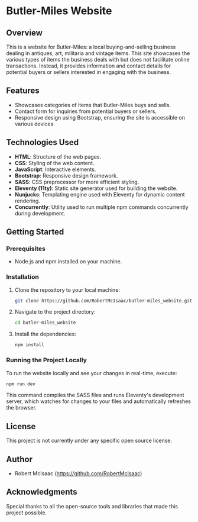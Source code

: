 # Butler-Miles Website

## Overview

This is a website for Butler-Miles: a local buying-and-selling business dealing in antiques, art, militaria and vintage items. This site showcases the various types of items the business deals with but does not facilitate online transactions. Instead, it provides information and contact details for potential buyers or sellers interested in engaging with the business.

## Features

- Showcases categories of items that Butler-Miles buys and sells.
- Contact form for inquiries from potential buyers or sellers.
- Responsive design using Bootstrap, ensuring the site is accessible on various devices.

## Technologies Used

- **HTML**: Structure of the web pages.
- **CSS**: Styling of the web content.
- **JavaScript**: Interactive elements.
- **Bootstrap**: Responsive design framework.
- **SASS**: CSS preprocessor for more efficient styling.
- **Eleventy (11ty)**: Static site generator used for building the website.
- **Nunjucks**: Templating engine used with Eleventy for dynamic content rendering.
- **Concurrently**: Utility used to run multiple npm commands concurrently during development.

## Getting Started

### Prerequisites

- Node.js and npm installed on your machine.

### Installation

1. Clone the repository to your local machine:

    ```bash
    git clone https://github.com/RobertMcIsaac/butler-miles_website.git
    ```

2. Navigate to the project directory:

    ```bash
    cd butler-miles_website
    ```

3. Install the dependencies:

    ```bash
    npm install
    ```

### Running the Project Locally

To run the website locally and see your changes in real-time, execute:

```bash
npm run dev
```

This command compiles the SASS files and runs Eleventy's development server, which watches for changes to your files and automatically refreshes the browser.

## License

This project is not currently under any specific open source license.

## Author

- Robert McIsaac (https://github.com/RobertMcIsaac)

## Acknowledgments

Special thanks to all the open-source tools and libraries that made this project possible.